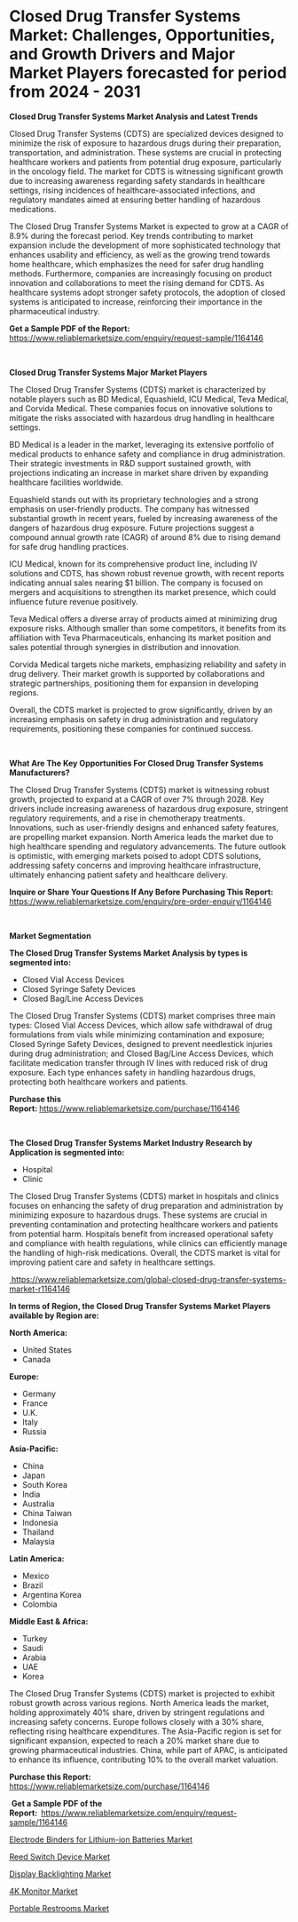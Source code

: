<p><h1>Closed Drug Transfer Systems Market: Challenges, Opportunities, and Growth Drivers and Major Market Players forecasted for period from 2024 - 2031</h1></p><p><strong>Closed Drug Transfer Systems Market Analysis and Latest Trends</strong></p>
<p><p>Closed Drug Transfer Systems (CDTS) are specialized devices designed to minimize the risk of exposure to hazardous drugs during their preparation, transportation, and administration. These systems are crucial in protecting healthcare workers and patients from potential drug exposure, particularly in the oncology field. The market for CDTS is witnessing significant growth due to increasing awareness regarding safety standards in healthcare settings, rising incidences of healthcare-associated infections, and regulatory mandates aimed at ensuring better handling of hazardous medications.</p><p>The Closed Drug Transfer Systems Market is expected to grow at a CAGR of 8.9% during the forecast period. Key trends contributing to market expansion include the development of more sophisticated technology that enhances usability and efficiency, as well as the growing trend towards home healthcare, which emphasizes the need for safer drug handling methods. Furthermore, companies are increasingly focusing on product innovation and collaborations to meet the rising demand for CDTS. As healthcare systems adopt stronger safety protocols, the adoption of closed systems is anticipated to increase, reinforcing their importance in the pharmaceutical industry.</p></p>
<p><strong>Get a Sample PDF of the Report:&nbsp;</strong> <a href="https://www.reliablemarketsize.com/enquiry/request-sample/1164146?utm_campaign=1326&utm_medium=2&utm_source=Github&utm_content=ia&utm_term=29092024&utm_id=closed-drug-transfer-systems">https://www.reliablemarketsize.com/enquiry/request-sample/1164146</a></p>
<p>&nbsp;</p>
<p><strong>Closed Drug Transfer Systems Major Market Players</strong></p>
<p><p>The Closed Drug Transfer Systems (CDTS) market is characterized by notable players such as BD Medical, Equashield, ICU Medical, Teva Medical, and Corvida Medical. These companies focus on innovative solutions to mitigate the risks associated with hazardous drug handling in healthcare settings. </p><p>BD Medical is a leader in the market, leveraging its extensive portfolio of medical products to enhance safety and compliance in drug administration. Their strategic investments in R&D support sustained growth, with projections indicating an increase in market share driven by expanding healthcare facilities worldwide.</p><p>Equashield stands out with its proprietary technologies and a strong emphasis on user-friendly products. The company has witnessed substantial growth in recent years, fueled by increasing awareness of the dangers of hazardous drug exposure. Future projections suggest a compound annual growth rate (CAGR) of around 8% due to rising demand for safe drug handling practices.</p><p>ICU Medical, known for its comprehensive product line, including IV solutions and CDTS, has shown robust revenue growth, with recent reports indicating annual sales nearing $1 billion. The company is focused on mergers and acquisitions to strengthen its market presence, which could influence future revenue positively.</p><p>Teva Medical offers a diverse array of products aimed at minimizing drug exposure risks. Although smaller than some competitors, it benefits from its affiliation with Teva Pharmaceuticals, enhancing its market position and sales potential through synergies in distribution and innovation.</p><p>Corvida Medical targets niche markets, emphasizing reliability and safety in drug delivery. Their market growth is supported by collaborations and strategic partnerships, positioning them for expansion in developing regions.</p><p>Overall, the CDTS market is projected to grow significantly, driven by an increasing emphasis on safety in drug administration and regulatory requirements, positioning these companies for continued success.</p></p>
<p>&nbsp;</p>
<p><strong>What Are The Key Opportunities For Closed Drug Transfer Systems Manufacturers?</strong></p>
<p><p>The Closed Drug Transfer Systems (CDTS) market is witnessing robust growth, projected to expand at a CAGR of over 7% through 2028. Key drivers include increasing awareness of hazardous drug exposure, stringent regulatory requirements, and a rise in chemotherapy treatments. Innovations, such as user-friendly designs and enhanced safety features, are propelling market expansion. North America leads the market due to high healthcare spending and regulatory advancements. The future outlook is optimistic, with emerging markets poised to adopt CDTS solutions, addressing safety concerns and improving healthcare infrastructure, ultimately enhancing patient safety and healthcare delivery.</p></p>
<p><strong>Inquire or Share Your Questions If Any Before Purchasing This Report:</strong> <a href="https://www.reliablemarketsize.com/enquiry/pre-order-enquiry/1164146?utm_campaign=1326&utm_medium=2&utm_source=Github&utm_content=ia&utm_term=29092024&utm_id=closed-drug-transfer-systems">https://www.reliablemarketsize.com/enquiry/pre-order-enquiry/1164146</a></p>
<p>&nbsp;</p>
<p><strong>Market Segmentation</strong></p>
<p><strong>The Closed Drug Transfer Systems Market Analysis by types is segmented into:</strong></p>
<p><ul><li>Closed Vial Access Devices</li><li>Closed Syringe Safety Devices</li><li>Closed Bag/Line Access Devices</li></ul></p>
<p><p>The Closed Drug Transfer Systems (CDTS) market comprises three main types: Closed Vial Access Devices, which allow safe withdrawal of drug formulations from vials while minimizing contamination and exposure; Closed Syringe Safety Devices, designed to prevent needlestick injuries during drug administration; and Closed Bag/Line Access Devices, which facilitate medication transfer through IV lines with reduced risk of drug exposure. Each type enhances safety in handling hazardous drugs, protecting both healthcare workers and patients.</p></p>
<p><strong>Purchase this Report:&nbsp;</strong><a href="https://www.reliablemarketsize.com/purchase/1164146?utm_campaign=1326&utm_medium=2&utm_source=Github&utm_content=ia&utm_term=29092024&utm_id=closed-drug-transfer-systems">https://www.reliablemarketsize.com/purchase/1164146</a></p>
<p>&nbsp;</p>
<p><strong>The Closed Drug Transfer Systems Market Industry Research by Application is segmented into:</strong></p>
<p><ul><li>Hospital</li><li>Clinic</li></ul></p>
<p><p>The Closed Drug Transfer Systems (CDTS) market in hospitals and clinics focuses on enhancing the safety of drug preparation and administration by minimizing exposure to hazardous drugs. These systems are crucial in preventing contamination and protecting healthcare workers and patients from potential harm. Hospitals benefit from increased operational safety and compliance with health regulations, while clinics can efficiently manage the handling of high-risk medications. Overall, the CDTS market is vital for improving patient care and safety in healthcare settings.</p></p>
<p><a href="https://www.reliablemarketsize.com/global-closed-drug-transfer-systems-market-r1164146?utm_campaign=1326&utm_medium=2&utm_source=Github&utm_content=ia&utm_term=29092024&utm_id=closed-drug-transfer-systems">&nbsp;https://www.reliablemarketsize.com/global-closed-drug-transfer-systems-market-r1164146</a></p>
<p><strong>In terms of Region, the Closed Drug Transfer Systems Market Players available by Region are:</strong></p>
<p>
    <p> <strong> North America: </strong>
        <ul>
            <li>United States</li>
            <li>Canada</li>
        </ul>
        </p> 
    <p> <strong> Europe: </strong>
        <ul>
            <li>Germany</li>
            <li>France</li>
            <li>U.K.</li>
            <li>Italy</li>
            <li>Russia</li>
        </ul>
        </p> 
    <p> <strong> Asia-Pacific: </strong>
        <ul>
            <li>China</li>
            <li>Japan</li>
            <li>South Korea</li>
            <li>India</li>
            <li>Australia</li>
            <li>China Taiwan</li>
            <li>Indonesia</li>
            <li>Thailand</li>
            <li>Malaysia</li>
        </ul>
        </p> 
    <p> <strong> Latin America: </strong>
        <ul>
            <li>Mexico</li>
            <li>Brazil</li>
            <li>Argentina Korea</li>
            <li>Colombia</li>
        </ul>
        </p> 
    <p> <strong> Middle East & Africa: </strong>
        <ul>
            <li>Turkey</li>
            <li>Saudi</li>
            <li>Arabia</li>
            <li>UAE</li>
            <li>Korea</li>
        </ul>
    </p>
    </p>
<p><p>The Closed Drug Transfer Systems (CDTS) market is projected to exhibit robust growth across various regions. North America leads the market, holding approximately 40% share, driven by stringent regulations and increasing safety concerns. Europe follows closely with a 30% share, reflecting rising healthcare expenditures. The Asia-Pacific region is set for significant expansion, expected to reach a 20% market share due to growing pharmaceutical industries. China, while part of APAC, is anticipated to enhance its influence, contributing 10% to the overall market valuation.</p></p>
<p><strong>Purchase this Report: </strong><a href="https://www.reliablemarketsize.com/purchase/1164146?utm_campaign=1326&utm_medium=2&utm_source=Github&utm_content=ia&utm_term=29092024&utm_id=closed-drug-transfer-systems">https://www.reliablemarketsize.com/purchase/1164146</a></p>
<p>&nbsp;<strong>Get a Sample PDF of the Report:&nbsp;&nbsp;</strong><a href="https://www.reliablemarketsize.com/enquiry/request-sample/1164146?utm_campaign=1326&utm_medium=2&utm_source=Github&utm_content=ia&utm_term=29092024&utm_id=closed-drug-transfer-systems">https://www.reliablemarketsize.com/enquiry/request-sample/1164146</a></p>
<p><strong></strong></p>
<p><p><a href="https://issuu.com/reportprime-2/docs/electrode-binders-for-lithium-ion-b_70c0c71d0bf0b2?utm_campaign=1326&utm_medium=2&utm_source=Github&utm_content=ia&utm_term=29092024&utm_id=closed-drug-transfer-systems">Electrode Binders for Lithium-ion Batteries Market</a></p><p><a href="https://www.linkedin.com/pulse/reed-switch-device-market-insights-products-regional-analysis-dgkfe?utm_campaign=1326&utm_medium=2&utm_source=Github&utm_content=ia&utm_term=29092024&utm_id=closed-drug-transfer-systems">Reed Switch Device Market</a></p><p><a href="https://www.linkedin.com/pulse/display-backlighting-market-insights-products-regional-79tqe?utm_campaign=1326&utm_medium=2&utm_source=Github&utm_content=ia&utm_term=29092024&utm_id=closed-drug-transfer-systems">Display Backlighting Market</a></p><p><a href="https://issuu.com/reportprime-2/docs/4k-monitor-market-size-2030.pptx_e99e698d9ef855?utm_campaign=1326&utm_medium=2&utm_source=Github&utm_content=ia&utm_term=29092024&utm_id=closed-drug-transfer-systems">4K Monitor Market</a></p><p><a href="https://www.linkedin.com/pulse/what-growth-drivers-portable-restrooms-market-comprehensive-uloic?utm_campaign=1326&utm_medium=2&utm_source=Github&utm_content=ia&utm_term=29092024&utm_id=closed-drug-transfer-systems">Portable Restrooms Market</a></p></p>
